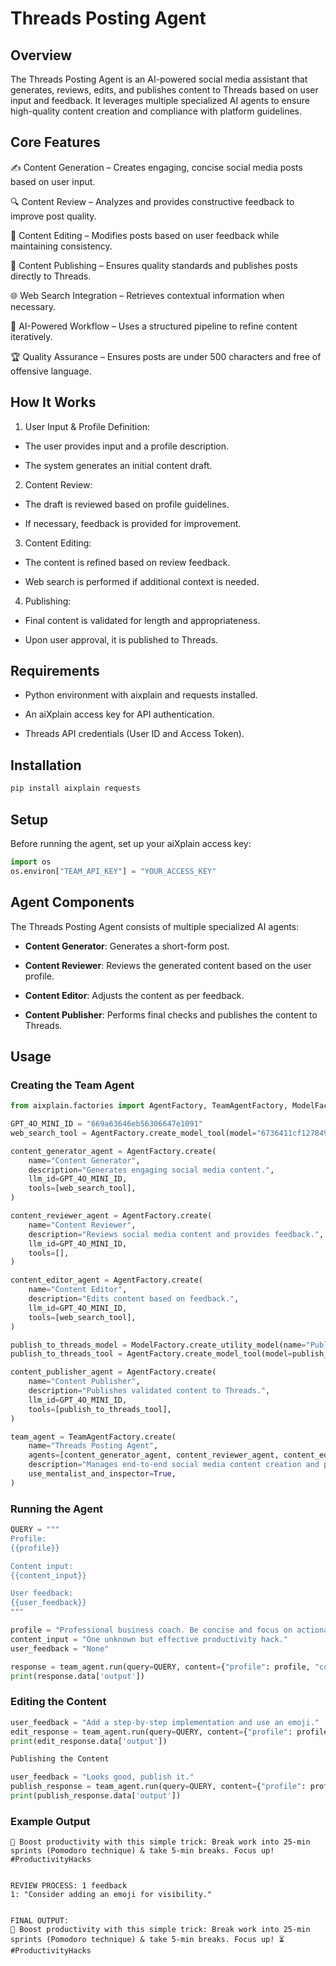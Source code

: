 # Threads Posting Agent

## Overview

The Threads Posting Agent is an AI-powered social media assistant that generates, reviews, edits, and publishes content to Threads based on user input and feedback. It leverages multiple specialized AI agents to ensure high-quality content creation and compliance with platform guidelines.

## Core Features

✍️ Content Generation – Creates engaging, concise social media posts based on user input.

🔍 Content Review – Analyzes and provides constructive feedback to improve post quality.

📝 Content Editing – Modifies posts based on user feedback while maintaining consistency.

🚀 Content Publishing – Ensures quality standards and publishes posts directly to Threads.

🌐 Web Search Integration – Retrieves contextual information when necessary.

🤖 AI-Powered Workflow – Uses a structured pipeline to refine content iteratively.

🏆 Quality Assurance – Ensures posts are under 500 characters and free of offensive language.

## How It Works

1. User Input & Profile Definition:

- The user provides input and a profile description.

- The system generates an initial content draft.

2. Content Review:

- The draft is reviewed based on profile guidelines.

- If necessary, feedback is provided for improvement.

3. Content Editing:

- The content is refined based on review feedback.

- Web search is performed if additional context is needed.

4. Publishing:

- Final content is validated for length and appropriateness.

- Upon user approval, it is published to Threads.

## Requirements

- Python environment with aixplain and requests installed.

- An aiXplain access key for API authentication.

- Threads API credentials (User ID and Access Token).


## Installation

```python
pip install aixplain requests
```

## Setup

Before running the agent, set up your aiXplain access key:

```python
import os
os.environ["TEAM_API_KEY"] = "YOUR_ACCESS_KEY"
```

## Agent Components

The Threads Posting Agent consists of multiple specialized AI agents:

- **Content Generator**: Generates a short-form post.

- **Content Reviewer**: Reviews the generated content based on the user profile.

- **Content Editor**: Adjusts the content as per feedback.

- **Content Publisher**: Performs final checks and publishes the content to Threads.

## Usage

### Creating the Team Agent

```python
from aixplain.factories import AgentFactory, TeamAgentFactory, ModelFactory

GPT_4O_MINI_ID = "669a63646eb56306647e1091"
web_search_tool = AgentFactory.create_model_tool(model="6736411cf127849667606689")

content_generator_agent = AgentFactory.create(
    name="Content Generator",
    description="Generates engaging social media content.",
    llm_id=GPT_4O_MINI_ID,
    tools=[web_search_tool],
)

content_reviewer_agent = AgentFactory.create(
    name="Content Reviewer",
    description="Reviews social media content and provides feedback.",
    llm_id=GPT_4O_MINI_ID,
    tools=[],
)

content_editor_agent = AgentFactory.create(
    name="Content Editor",
    description="Edits content based on feedback.",
    llm_id=GPT_4O_MINI_ID,
    tools=[web_search_tool],
)

publish_to_threads_model = ModelFactory.create_utility_model(name="Publish to Threads Trial", code=publish_to_threads)
publish_to_threads_tool = AgentFactory.create_model_tool(model=publish_to_threads_model.id)

content_publisher_agent = AgentFactory.create(
    name="Content Publisher",
    description="Publishes validated content to Threads.",
    llm_id=GPT_4O_MINI_ID,
    tools=[publish_to_threads_tool],
)

team_agent = TeamAgentFactory.create(
    name="Threads Posting Agent",
    agents=[content_generator_agent, content_reviewer_agent, content_editor_agent, content_publisher_agent],
    description="Manages end-to-end social media content creation and publishing.",
    use_mentalist_and_inspector=True,
)
```

### Running the Agent

```python
QUERY = """
Profile:
{{profile}}

Content input:
{{content_input}}

User feedback:
{{user_feedback}}
"""

profile = "Professional business coach. Be concise and focus on actionable advice."
content_input = "One unknown but effective productivity hack."
user_feedback = "None"

response = team_agent.run(query=QUERY, content={"profile": profile, "content_input": content_input, "user_feedback": user_feedback})
print(response.data['output'])
```

### Editing the Content

```python
user_feedback = "Add a step-by-step implementation and use an emoji."
edit_response = team_agent.run(query=QUERY, content={"profile": profile, "content_input": response.data["output"], "user_feedback": user_feedback})
print(edit_response.data['output'])

Publishing the Content

user_feedback = "Looks good, publish it."
publish_response = team_agent.run(query=QUERY, content={"profile": profile, "content_input": edit_response.data["output"], "user_feedback": user_feedback})
print(publish_response.data['output'])
```

### Example Output

```OUTPUT:
🚀 Boost productivity with this simple trick: Break work into 25-min sprints (Pomodoro technique) & take 5-min breaks. Focus up! #ProductivityHacks


REVIEW PROCESS: 1 feedback
1: "Consider adding an emoji for visibility."


FINAL OUTPUT:
🚀 Boost productivity with this simple trick: Break work into 25-min sprints (Pomodoro technique) & take 5-min breaks. Focus up! ⏳ #ProductivityHacks
```


